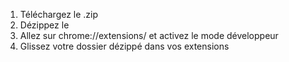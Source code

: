 1) Téléchargez le .zip
2) Dézippez le 
3) Allez sur chrome://extensions/ et activez le mode développeur
4) Glissez votre dossier dézippé dans vos extensions
